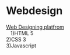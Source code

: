 # Webdesign
<u>Web Designing platfrom</u>
<br>
&nbsp;&nbsp;&nbsp;1)HTML 5
<br>
2)CSS 3
  <br>
  3)Javascript
